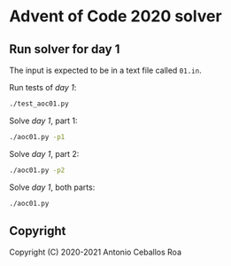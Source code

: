 # Advent of Code 2020 solver

## Run solver for day 1

The input is expected to be in a text file called `01.in`.

Run tests of _day 1_:

```bash
./test_aoc01.py
```

Solve _day 1_, part 1:

```bash
./aoc01.py -p1
```

Solve _day 1_, part 2:

```bash
./aoc01.py -p2
```

Solve _day 1_, both parts:

```bash
./aoc01.py
```


## Copyright

Copyright (C) 2020-2021 Antonio Ceballos Roa
